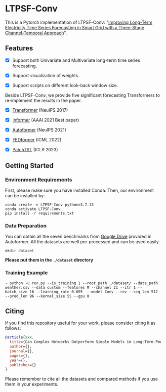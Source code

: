 # LTPSF-Conv

This is a Pytorch implementation of LTPSF-Conv: "[Improving Long-Term Electricity Time Series Forecasting in Smart Grid with a Three-Stage Channel-Temporal Approach](https://www.sciencedirect.com/science/article/pii/S0959652624025009?casa_token=zpZYcjbgm-QAAAAA:u324SFp8PEpqKA1dX-t_N1GhZhcPuxWkPkrwYO0EJXlj-jiizY46cRCQsqPTZo-IFmXBPUgw9Voy)". 


## Features
- [x] Support both Univariate and Multivariate long-term time series forecasting.
- [x] Support visualization of weights.
- [x] Support scripts on different look-back window size.



Beside LTPSF-Conv, we provide five significant forecasting Transformers to re-implement the results in the paper.
- [x] [Transformer](https://arxiv.org/abs/1706.03762) (NeuIPS 2017)
- [x] [Informer](https://arxiv.org/abs/2012.07436) (AAAI 2021 Best paper)
- [x] [Autoformer](https://arxiv.org/abs/2106.13008) (NeuIPS 2021)
- [x] [FEDformer](https://arxiv.org/abs/2201.12740) (ICML 2022)
- [x] [PatchTST](https://openreview.net/forum?id=Jbdc0vTOcol) (ICLR 2023)



## Getting Started
### Environment Requirements

First, please make sure you have installed Conda. Then, our environment can be installed by:
```
conda create -n LTPSF-Conv python=3.7.13
conda activate LTPSF-Conv
pip install -r requirements.txt
```



### Data Preparation

You can obtain all the seven benchmarks from [Google Drive](https://drive.google.com/drive/folders/1ZOYpTUa82_jCcxIdTmyr0LXQfvaM9vIy) provided in Autoformer. All the datasets are well pre-processed and can be used easily.

```
mkdir dataset
```
**Please put them in the `./dataset` directory**

### Training Example
```
- python -u run.py --is_training 1 --root_path ./dataset/ --data_path weather.csv --data custom --features M --channel 21 --itr 1 --batch_size 16 --learning_rate 0.005  --model Conv --rev --seq_len 512 --pred_len 96 --kernel_size 55 --gpu 0 
```

## Citing

If you find this repository useful for your work, please consider citing it as follows:

```bibtex
@article{xxx,
  title={Can Complex Networks Outperform Simple Models in Long-Term Power Time Series Forecasting?},
  author={},
  journal={},
  pages={},
  year={},
  publisher={}
}
```

Please remember to cite all the datasets and compared methods if you use them in your experiments.
